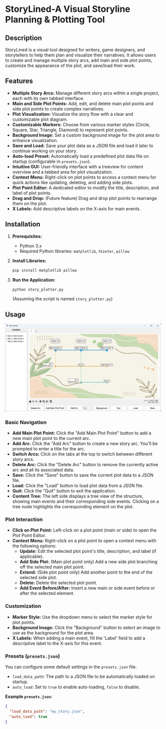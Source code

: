 # StoryLined-A Visual Storyline Planning & Plotting Tool

## Description

StoryLined is a visual tool designed for writers, game designers, and storytellers to help them plan and visualize their narratives. It allows users to create and manage multiple story arcs, add main and side plot points, customize the appearance of the plot, and save/load their work.

## Features

-   **Multiple Story Arcs:** Manage different story arcs within a single project, each with its own tabbed interface.
-   **Main and Side Plot Points:** Add, edit, and delete main plot points and side plot points to create complex narratives.
-   **Plot Visualization:** Visualize the story flow with a clear and customizable plot diagram.
-   **Customizable Markers:** Choose from various marker styles (Circle, Square, Star, Triangle, Diamond) to represent plot points.
-   **Background Image:** Set a custom background image for the plot area to enhance visualization.
-   **Save and Load:** Save your plot data as a JSON file and load it later to continue working on your story.
-   **Auto-load Preset:** Automatically load a predefined plot data file on startup (configurable in `presets.json`).
-   **Intuitive GUI:** User-friendly interface with a treeview for content overview and a tabbed area for plot visualization.
-   **Context Menu:** Right-click on plot points to access a context menu for quick actions like updating, deleting, and adding side plots.
-   **Plot Point Editor:** A dedicated editor to modify the title, description, and label of plot points.
-   **Drag and Drop:** (Future feature) Drag and drop plot points to rearrange them on the plot.
- **X Labels:** Add descriptive labels on the X-axis for main events.

## Installation

1. **Prerequisites:**
    -   Python 3.x
    -   Required Python libraries: `matplotlib`, `tkinter`, `pillow`

2. **Install Libraries:**
    ```bash
    pip install matplotlib pillow
    ```

3. **Run the Application:**
    ```bash
    python story_plotter.py
    ```
    (Assuming the script is named `story_plotter.py`)

## Usage

![Alt text](images/Demo.png)

### Basic Navigation

-   **Add Main Plot Point:** Click the "Add Main Plot Point" button to add a new main plot point to the current arc.
-   **Add Arc:** Click the "Add Arc" button to create a new story arc. You'll be prompted to enter a title for the arc.
-   **Switch Arcs:** Click on the tabs at the top to switch between different story arcs.
-   **Delete Arc:** Click the "Delete Arc" button to remove the currently active arc and all its associated data.
-   **Save:** Click the "Save" button to save the current plot data to a JSON file.
-   **Load:** Click the "Load" button to load plot data from a JSON file.
-   **Quit:** Click the "Quit" button to exit the application.
-   **Content Tree:** The left side displays a tree view of the structure, showing main events and their corresponding side events. Clicking on a tree node highlights the corresponding element on the plot.

### Plot Interaction

-   **Click on Plot Point:** Left-click on a plot point (main or side) to open the Plot Point Editor.
-   **Context Menu:** Right-click on a plot point to open a context menu with the following options:
    -   **Update:** Edit the selected plot point's title, description, and label (if applicable).
    -   **Add Side Plot:** (Main plot point only) Add a new side plot branching off the selected main plot point.
    -   **Extend:** (Side plot point only) Add another point to the end of the selected side plot.
    -   **Delete:** Delete the selected plot point.
    -   **Add Event Before/After:** Insert a new main or side event before or after the selected element.

### Customization

-   **Marker Style:** Use the dropdown menu to select the marker style for plot points.
-   **Background Image:** Click the "Background" button to select an image to use as the background for the plot area.
-   **X Labels:** When adding a main event, fill the 'Label' field to add a descriptive label to the X-axis for this event.

### Presets (`presets.json`)

You can configure some default settings in the `presets.json` file:

-   `load_data_path`: The path to a JSON file to be automatically loaded on startup.
-   `auto_load`: Set to `true` to enable auto-loading, `false` to disable.

**Example `presets.json`:**

```json
{
  "load_data_path": "my_story.json",
  "auto_load": true
}
